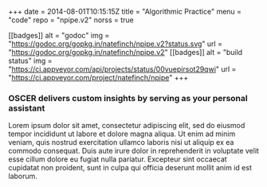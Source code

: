 +++
date = 2014-08-01T10:15:15Z
title = "Algorithmic Practice"
menu = "code"
repo = "npipe.v2"
norss = true

[[badges]]
	alt = "godoc"
	img = "https://godoc.org/gopkg.in/natefinch/npipe.v2?status.svg"
	url = "https://godoc.org/gopkg.in/natefinch/npipe.v2"
[[badges]]
	alt = "build status"
	img = "https://ci.appveyor.com/api/projects/status/00vuepirsot29qwi"
	url = "https://ci.appveyor.com/project/natefinch/npipe"
+++

### OSCER delivers custom insights by serving as your personal assistant
Lorem ipsum dolor sit amet, consectetur adipiscing elit, sed do eiusmod tempor incididunt ut labore et dolore magna aliqua. 
Ut enim ad minim veniam, quis nostrud exercitation ullamco laboris nisi ut aliquip ex ea commodo consequat. 
Duis aute irure dolor in reprehenderit in voluptate velit esse cillum dolore eu fugiat nulla pariatur. 
Excepteur sint occaecat cupidatat non proident, sunt in culpa qui officia deserunt mollit anim id est laborum.